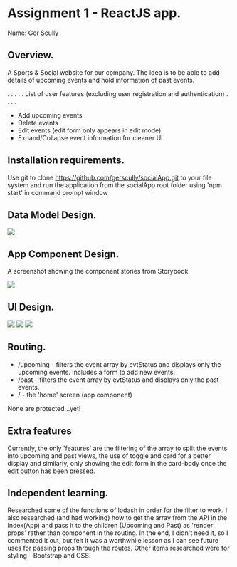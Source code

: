 # Assignment 1 - ReactJS app.

Name: Ger Scully

## Overview.
A Sports & Social website for our company. The idea is to be able to add details of upcoming events and hold information of past events.


 . . . . . List of user features (excluding user registration and authentication) . . . . 
 
 + Add upcoming events
 + Delete events
 + Edit events (edit form only appears in edit mode)
 + Expand/Collapse event information for cleaner UI


## Installation requirements.

Use git to clone https://github.com/gerscully/socialApp.git to your file system and run the application from the socialApp root folder using 'npm start' in command prompt window

## Data Model Design.

![][model]

## App Component Design.

A screenshot showing the component stories from Storybook  

![][Storybook]



## UI Design.

![][Screenshot_Welcome]
![][Screenshot_Upcoming]
![][Screenshot_Past]

## Routing.

+ /upcoming - filters the event array by evtStatus and displays only the upcoming events. Includes a form to add new events.
+ /past - filters the event array by evtStatus and displays only the past events.
+ / - the 'home' screen (app component)

None are protected...yet!

## Extra features

Currently, the only 'features' are the filtering of the array to split the events into upcoming and past views, the use of toggle and card for a better display and similarly, only showing the edit form in the card-body once the edit button has been pressed.

## Independent learning.

Researched some of the functions of lodash in order for the filter to work. I also researched (and had working) how to get the array from the API in the Index(App) and pass it to the children (Upcoming and Past) as 'render props' rather than component in the routing. In the end, I didn't need it, so I commented it out, but felt it was a worthwhile lesson as I can see future uses for passing props through the routes. Other items researched were for styling - Bootstrap and CSS.



[model]: ./Model.jpg
[Screenshot_Welcome]: ./Screenshot_Welcome.JPG
[Screenshot_Upcoming]: ./Screenshot_Upcoming.JPG
[Screenshot_Past]: ./Screenshot_Past.JPG
[Storybook]: ./Storybook.jpg